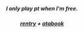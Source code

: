 <h5 align="center">
I only play pt when I'm free. 

<h5 align="center">
<h5 align="center"> 

[rentry](https://rentry.co/koganee) + [atabook](https://keithgane.atabook.org/)
